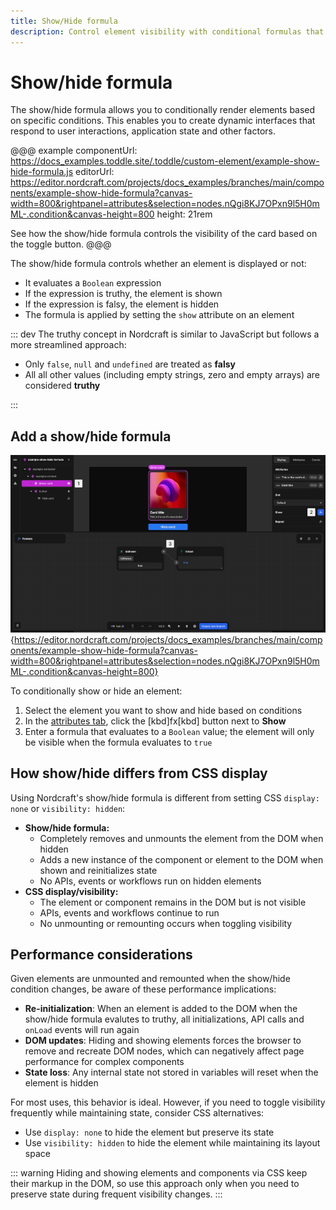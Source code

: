 ```yaml
---
title: Show/Hide formula
description: Control element visibility with conditional formulas that add or remove elements from the DOM based on application state or user interactions.
---
```


# Show/hide formula

The show/hide formula allows you to conditionally render elements based on specific conditions. This enables you to create dynamic interfaces that respond to user interactions, application state and other factors.

@@@ example
componentUrl: https://docs_examples.toddle.site/.toddle/custom-element/example-show-hide-formula.js
editorUrl: https://editor.nordcraft.com/projects/docs_examples/branches/main/components/example-show-hide-formula?canvas-width=800&rightpanel=attributes&selection=nodes.nQgi8KJ7OPxn9l5H0mML-.condition&canvas-height=800
height: 21rem

See how the show/hide formula controls the visibility of the card based on the toggle button.
@@@

The show/hide formula controls whether an element is displayed or not:

- It evaluates a `Boolean` expression
- If the expression is truthy, the element is shown
- If the expression is falsy, the element is hidden
- The formula is applied by setting the `show` attribute on an element

::: dev
The truthy concept in Nordcraft is similar to JavaScript but follows a more streamlined approach:

- Only `false`, `null` and `undefined` are treated as **falsy**
- All all other values (including empty strings, zero and empty arrays) are considered **truthy**

:::

## Add a show/hide formula

![A show hide formula visible in the formula editor. The fx button next to show is highlighted blue on the right panelshowing the formula is active. The formula uses the isShown variable, which is a boolean, to determin whether to show or hide the selected element, which is a demo-card component.|16/9](show-hide-formula.webp 'Add a show formula'){https://editor.nordcraft.com/projects/docs_examples/branches/main/components/example-show-hide-formula?canvas-width=800&rightpanel=attributes&selection=nodes.nQgi8KJ7OPxn9l5H0mML-.condition&canvas-height=800}

To conditionally show or hide an element:

1. Select the element you want to show and hide based on conditions
2. In the [attributes tab](/the-editor/element-panel#attributes-tab), click the [kbd]fx[kbd] button next to **Show**
3. Enter a formula that evaluates to a `Boolean` value; the element will only be visible when the formula evaluates to `true`

## How show/hide differs from CSS display

Using Nordcraft's show/hide formula is different from setting CSS `display: none` or `visibility: hidden`:

- **Show/hide formula:**
  - Completely removes and unmounts the element from the DOM when hidden
  - Adds a new instance of the component or element to the DOM when shown and reinitializes state
  - No APIs, events or workflows run on hidden elements
- **CSS display/visibility:**
  - The element or component remains in the DOM but is not visible
  - APIs, events and workflows continue to run
  - No unmounting or remounting occurs when toggling visibility

## Performance considerations

Given elements are unmounted and remounted when the show/hide condition changes, be aware of these performance implications:

- **Re-initialization**: When an element is added to the DOM when the show/hide formula evalutes to truthy, all initializations, API calls and `onLoad` events will run again
- **DOM updates**: Hiding and showing elements forces the browser to remove and recreate DOM nodes, which can negatively affect page performance for complex components
- **State loss**: Any internal state not stored in variables will reset when the element is hidden

For most uses, this behavior is ideal. However, if you need to toggle visibility frequently while maintaining state, consider CSS alternatives:

- Use `display: none` to hide the element but preserve its state
- Use `visibility: hidden` to hide the element while maintaining its layout space

::: warning
Hiding and showing elements and components via CSS keep their markup in the DOM, so use this approach only when you need to preserve state during frequent visibility changes.
:::
